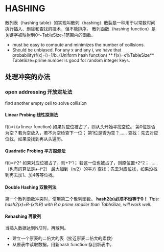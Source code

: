 # HASHING
散列表（hashing table）的实现叫散列（hashing）散裂是一种用于以常数时间执行插入、删除和查找的技术，但不能排序。
散列函数（hashing function）是关键字被映射到0～TableSize-1范围内的函数。
- must be easy to compute and minimizes the number of collisions.
- Should be unbiased. For any x and any i, we have that probability(f(x)=i)=1/b. (Uniform hash function)
** f(x)=x%TableSize**
TableSize=prime number is good for random integer keys.
## 处理冲突的办法
### open addressing 开放定址法
find another empty cell to solve collision 
#### Linear Probing 线性探测法
f(i)=i (a linear function)
如果对应位被占了，则从头开始寻找空位。
第0位是否为空？若为空放入，若不为空检查下一位；
第1位是否为空？……
查找：先去对应位找，如果没找到再从头遍历。
#### Quadratic Probing 平方探测法
f(i)=i^2^
如果对应位被占了，则+1^1；
若这一位也被占了，则原位置+2^2；
……
（也有的算法是+-i^2）
最大加到（n/2）的平方
查找：先去对应位找，如果没找到再去加1、加4等等位找。
#### Double Hashing 双散列法
第一个散列函数冲突时，使用第二个散列函数。
**hash2(x)必须不恒等于0！**
*Tips: hash2(x)=R-(x%R) with R a prime smaller than TableSize, will work well.*
#### Rehashing 再散列
当插入数据达到N/2时，再散列。
- 建立一个原表的二倍大的表（接近原表二倍大的素数）
- 从原表中读取数据，用新hash function 存到新表中。
